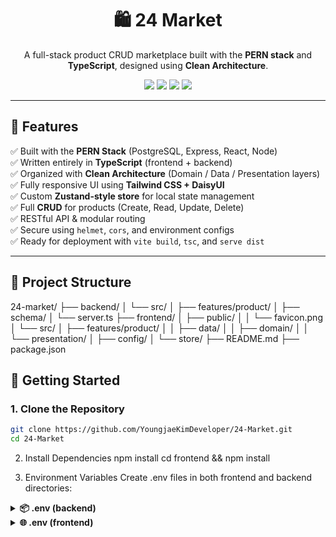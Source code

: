 <h1 align="center">🛍️ 24 Market</h1>
<p align="center">
  A full-stack product CRUD marketplace built with the <strong>PERN stack</strong> and <strong>TypeScript</strong>, designed using <strong>Clean Architecture</strong>.
</p>

<p align="center">
  <img src="https://img.shields.io/badge/TypeScript-Strict-blue?style=for-the-badge"/>
  <img src="https://img.shields.io/badge/PostgreSQL-Neon-success?style=for-the-badge"/>
  <img src="https://img.shields.io/badge/Frontend-React%20+%20Vite-blueviolet?style=for-the-badge"/>
  <img src="https://img.shields.io/badge/Backend-Express%20%2B%20TS-brightgreen?style=for-the-badge"/>
</p>

---

## 🧠 Features

✅ Built with the **PERN Stack** (PostgreSQL, Express, React, Node)  
✅ Written entirely in **TypeScript** (frontend + backend)  
✅ Organized with **Clean Architecture** (Domain / Data / Presentation layers)  
✅ Fully responsive UI using **Tailwind CSS + DaisyUI**  
✅ Custom **Zustand-style store** for local state management  
✅ Full **CRUD** for products (Create, Read, Update, Delete)  
✅ RESTful API & modular routing  
✅ Secure using `helmet`, `cors`, and environment configs  
✅ Ready for deployment with `vite build`, `tsc`, and `serve dist`

---

## 📁 Project Structure

24-market/
├── backend/
│ └── src/
│ ├── features/product/
│ ├── schema/
│ └── server.ts
├── frontend/
│ ├── public/
│ │ └── favicon.png
│ └── src/
│ ├── features/product/
│ │ ├── data/
│ │ ├── domain/
│ │ └── presentation/
│ ├── config/
│ └── store/
├── README.md
├── package.json

## 🚀 Getting Started

### 1. Clone the Repository

```bash
git clone https://github.com/YoungjaeKimDeveloper/24-Market.git
cd 24-Market
```

2. Install Dependencies
   npm install
   cd frontend && npm install

3. Environment Variables
   Create .env files in both frontend and backend directories:

<details> <summary><strong>📦 .env (backend)</strong></summary>

PORT=8080
NEON_DATABASE_URL=your_postgres_connection_url

</details> <details> <summary><strong>🌐 .env (frontend)</strong></summary>

VITE_LOCAL_HOST=localhost:8080

4. Run Dev Servers

# In root (backend)

npm run dev

# In frontend

cd frontend
npm run dev

Author
Youngjae Kim
